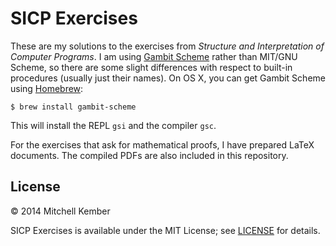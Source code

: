 # SICP Exercises

These are my solutions to the exercises from _Structure and Interpretation of Computer Programs_. I am using [Gambit Scheme][1] rather than MIT/GNU Scheme, so there are some slight differences with respect to built-in procedures (usually just their names). On OS X, you can get Gambit Scheme using [Homebrew][2]:

	$ brew install gambit-scheme

This will install the REPL `gsi` and the compiler `gsc`.

For the exercises that ask for mathematical proofs, I have prepared LaTeX documents. The compiled PDFs are also included in this repository.

[1]: http://www.iro.umontreal.ca/~gambit/
[2]: http://brew.sh

## License

© 2014 Mitchell Kember

SICP Exercises is available under the MIT License; see [LICENSE](LICENSE.md) for details.